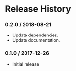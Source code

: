 # Release History

### 0.2.0 / 2018-08-21

* Update dependencies.
* Update documentation.

### 0.1.0 / 2017-12-26

* Initial release
